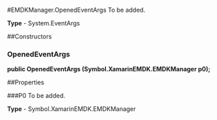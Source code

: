 #EMDKManager.OpenedEventArgs
To be added.

**Type** - System.EventArgs

##Constructors
### OpenedEventArgs 
**public OpenedEventArgs (Symbol.XamarinEMDK.EMDKManager p0);**

##Properties

###P0
To be added.

**Type** - Symbol.XamarinEMDK.EMDKManager


